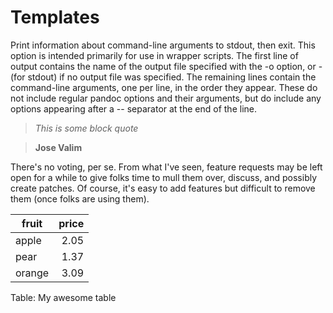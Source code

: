 # Templates

Print information about command-line arguments to stdout, then exit. This option is intended primarily for use in wrapper scripts. The first line of output contains the name of the output file specified with the -o option, or - (for stdout) if no output file was specified. The remaining lines contain the command-line arguments, one per line, in the order they appear. These do not include regular pandoc options and their arguments, but do include any options appearing after a -- separator at the end of the line.

> *This is some block quote*

> **Jose Valim**

There's no voting, per se. From what I've seen, feature requests may be left open for a while to give folks time to mull them over, discuss, and possibly create patches. Of course, it's easy to add features but difficult to remove them (once folks are using them).

fruit| price
-----|-----:
apple|2.05
pear|1.37
orange|3.09

Table: My awesome table
